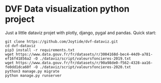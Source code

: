 # DVF Data visualization python project

Just a little dataviz projet with plotly, django, pygal and pandas.
Quick start:
```
git clone https://github.com/Joytide/dvf-dataviz.git
cd dvf-dataviz
pip3 install -r requirements.txt
wget https://www.data.gouv.fr/fr/datasets/r/3004168d-bec4-44d9-a781-ef16f41856a2 -O ./dataviz/script/valeursfoncieres-2019.txt
wget https://www.data.gouv.fr/fr/datasets/r/90a98de0-f562-4328-aa16-fe0dd1dca60f -O ./dataviz/script/valeursfoncieres-2020.txt
python3 manage.py migrate
python manage.py runserver
```
